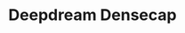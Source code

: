 ---
layout: work
title: Deepdream Densecap
description: Adversarial nets -- Dense captioning of Deepdream video
year: 2016
thumbnail: /images/home/thumb_deepdream-densecap.jpg
alt_url: https://www.vimeo.com/173062236
redirect_from: /works/deepdream-densecap.html
---